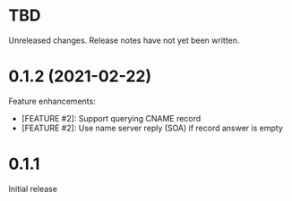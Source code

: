 # TBD

Unreleased changes. Release notes have not yet been written.

# 0.1.2 (2021-02-22)

Feature enhancements:

- [FEATURE #2]: Support querying CNAME record
- [FEATURE #2]: Use name server reply (SOA) if record answer is empty


# 0.1.1

Initial release
